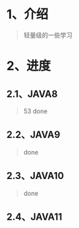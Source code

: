 # 1、介绍

> 轻量级的一些学习

# 2、进度

## 2.1、JAVA8

> 53 done

## 2.2、JAVA9

> done

## 2.3、JAVA10

> done

## 2.4、JAVA11

